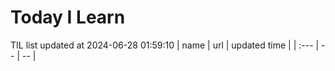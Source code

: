 # Today I Learn 
TIL list updated at 2024-06-28 01:59:10
| name | url | updated time |
| :--- | -- | -- |
